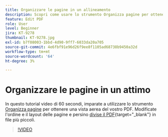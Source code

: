 ```yaml
---
title: Organizzare le pagine in un allineamento
description: Scopri come usare lo strumento Organizza pagine per ottenere una vista aerea del tuo PDF
feature: Edit PDF
role: User
level: Beginner
jira: KT-9278
thumbnail: KT-9278.jpg
exl-id: b7f08003-1bbd-4d90-9ff7-6033da20a705
source-git-commit: 4e6fbf91e96d26f9ee8f1105ad68738b9450a32d
workflow-type: tm+mt
source-wordcount: '64'
ht-degree: 3%

---
```


# Organizzare le pagine in un attimo

In questo tutorial video di 60 secondi, imparate a utilizzare lo strumento [Organizza pagine](https://www.adobe.com/it/acrobat/online/rearrange-pdf.html) per ottenere una vista aerea del vostro PDF. Modificate l&#39;ordine e il layout delle pagine e persino [divise il PDF](https://www.adobe.com/it/acrobat/online/split-pdf.html){target="_blank"} in file più piccoli.

>[!VIDEO](https://video.tv.adobe.com/v/338278?quality=12&learn=on&hidetitle=true)
